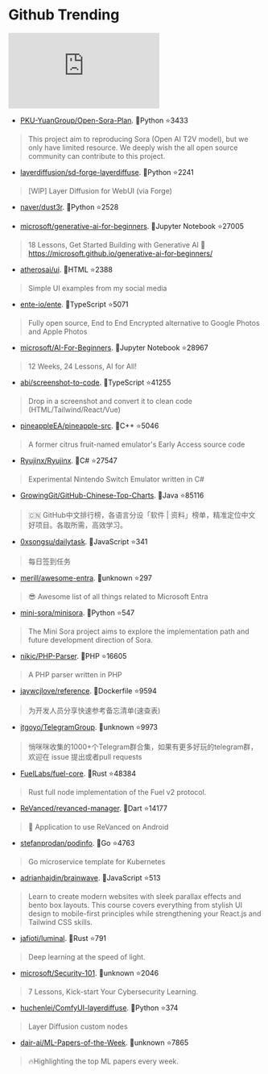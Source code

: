 # Github Trending 
 ![daily-bing](https://api.isoyu.com/bing_images.php) 
 - [PKU-YuanGroup/Open-Sora-Plan](https://github.com/PKU-YuanGroup/Open-Sora-Plan). 💪Python ⭐3433 
 > This project aim to reproducing Sora (Open AI T2V model), but we only have limited resource. We deeply wish the all open source community can contribute to this project. 
 - [layerdiffusion/sd-forge-layerdiffuse](https://github.com/layerdiffusion/sd-forge-layerdiffuse). 💪Python ⭐2241 
 > [WIP] Layer Diffusion for WebUI (via Forge) 
 - [naver/dust3r](https://github.com/naver/dust3r). 💪Python ⭐2528 
 >  
 - [microsoft/generative-ai-for-beginners](https://github.com/microsoft/generative-ai-for-beginners). 💪Jupyter Notebook ⭐27005 
 > 18 Lessons, Get Started Building with Generative AI 🔗 https://microsoft.github.io/generative-ai-for-beginners/ 
 - [atherosai/ui](https://github.com/atherosai/ui). 💪HTML ⭐2388 
 > Simple UI examples from my social media 
 - [ente-io/ente](https://github.com/ente-io/ente). 💪TypeScript ⭐5071 
 > Fully open source, End to End Encrypted alternative to Google Photos and Apple Photos 
 - [microsoft/AI-For-Beginners](https://github.com/microsoft/AI-For-Beginners). 💪Jupyter Notebook ⭐28967 
 > 12 Weeks, 24 Lessons, AI for All! 
 - [abi/screenshot-to-code](https://github.com/abi/screenshot-to-code). 💪TypeScript ⭐41255 
 > Drop in a screenshot and convert it to clean code (HTML/Tailwind/React/Vue) 
 - [pineappleEA/pineapple-src](https://github.com/pineappleEA/pineapple-src). 💪C++ ⭐5046 
 > A former citrus fruit-named emulator's Early Access source code 
 - [Ryujinx/Ryujinx](https://github.com/Ryujinx/Ryujinx). 💪C# ⭐27547 
 > Experimental Nintendo Switch Emulator written in C# 
 - [GrowingGit/GitHub-Chinese-Top-Charts](https://github.com/GrowingGit/GitHub-Chinese-Top-Charts). 💪Java ⭐85116 
 > 🇨🇳 GitHub中文排行榜，各语言分设「软件 | 资料」榜单，精准定位中文好项目。各取所需，高效学习。 
 - [0xsongsu/dailytask](https://github.com/0xsongsu/dailytask). 💪JavaScript ⭐341 
 > 每日签到任务 
 - [merill/awesome-entra](https://github.com/merill/awesome-entra). 💪unknown ⭐297 
 > 😎 Awesome list of all things related to Microsoft Entra 
 - [mini-sora/minisora](https://github.com/mini-sora/minisora). 💪Python ⭐547 
 > The Mini Sora project aims to explore the implementation path and future development direction of Sora. 
 - [nikic/PHP-Parser](https://github.com/nikic/PHP-Parser). 💪PHP ⭐16605 
 > A PHP parser written in PHP 
 - [jaywcjlove/reference](https://github.com/jaywcjlove/reference). 💪Dockerfile ⭐9594 
 > 为开发人员分享快速参考备忘清单(速查表) 
 - [itgoyo/TelegramGroup](https://github.com/itgoyo/TelegramGroup). 💪unknown ⭐9973 
 > 悄咪咪收集的1000+个Telegram群合集，如果有更多好玩的telegram群，欢迎在 issue 提出或者pull requests 
 - [FuelLabs/fuel-core](https://github.com/FuelLabs/fuel-core). 💪Rust ⭐48384 
 > Rust full node implementation of the Fuel v2 protocol. 
 - [ReVanced/revanced-manager](https://github.com/ReVanced/revanced-manager). 💪Dart ⭐14177 
 > 💊 Application to use ReVanced on Android 
 - [stefanprodan/podinfo](https://github.com/stefanprodan/podinfo). 💪Go ⭐4763 
 > Go microservice template for Kubernetes 
 - [adrianhajdin/brainwave](https://github.com/adrianhajdin/brainwave). 💪JavaScript ⭐513 
 > Learn to create modern websites with sleek parallax effects and bento box layouts. This course covers everything from stylish UI design to mobile-first principles while strengthening your React.js and Tailwind CSS skills. 
 - [jafioti/luminal](https://github.com/jafioti/luminal). 💪Rust ⭐791 
 > Deep learning at the speed of light. 
 - [microsoft/Security-101](https://github.com/microsoft/Security-101). 💪unknown ⭐2046 
 > 7 Lessons, Kick-start Your Cybersecurity Learning. 
 - [huchenlei/ComfyUI-layerdiffuse](https://github.com/huchenlei/ComfyUI-layerdiffuse). 💪Python ⭐374 
 > Layer Diffusion custom nodes 
 - [dair-ai/ML-Papers-of-the-Week](https://github.com/dair-ai/ML-Papers-of-the-Week). 💪unknown ⭐7865 
 > 🔥Highlighting the top ML papers every week. 
 